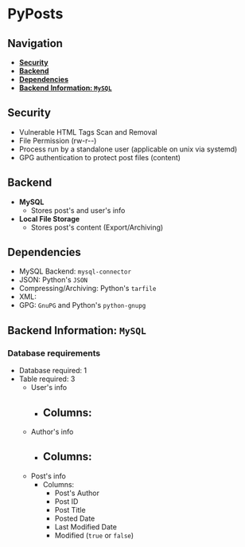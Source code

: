 # PyPosts

## Navigation
- [**Security**](#security)
- [**Backend**](#backend)
- [**Dependencies**](#dependencies)
- [**Backend Information: `MySQL`**](#backend-information-mysql)

## Security
- Vulnerable HTML Tags Scan and Removal
- File Permission (rw-r--)
- Process run by a standalone user (applicable on unix via systemd)
- GPG authentication to protect post files (content)

## Backend
- **MySQL**
    - Stores post's and user's info
- **Local File Storage**
    - Stores post's content (Export/Archiving)

## Dependencies
- MySQL Backend: `mysql-connector`
- JSON: Python's `JSON`
- Compressing/Archiving: Python's `tarfile`
- XML:
- GPG: `GnuPG` and Python's `python-gnupg`

## Backend Information: `MySQL`
### Database requirements
- Database required: 1
- Table required: 3
    - User's info
        - Columns:
            -
    - Author's info
        - Columns:
            -
    - Post's info
        - Columns:
            - Post's Author
            - Post ID
            - Post Title
            - Posted Date
            - Last Modified Date
            - Modified (`true` or `false`)